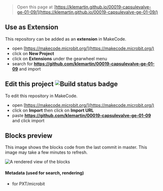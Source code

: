 
> Open this page at [https://klemartin.github.io/00019-capsulevalve-ge-01-09/](https://klemartin.github.io/00019-capsulevalve-ge-01-09/)

## Use as Extension

This repository can be added as an **extension** in MakeCode.

* open [https://makecode.microbit.org/](https://makecode.microbit.org/)
* click on **New Project**
* click on **Extensions** under the gearwheel menu
* search for **https://github.com/klemartin/00019-capsulevalve-ge-01-09** and import

## Edit this project ![Build status badge](https://github.com/klemartin/00019-capsulevalve-ge-01-09/workflows/MakeCode/badge.svg)

To edit this repository in MakeCode.

* open [https://makecode.microbit.org/](https://makecode.microbit.org/)
* click on **Import** then click on **Import URL**
* paste **https://github.com/klemartin/00019-capsulevalve-ge-01-09** and click import

## Blocks preview

This image shows the blocks code from the last commit in master.
This image may take a few minutes to refresh.

![A rendered view of the blocks](https://github.com/klemartin/00019-capsulevalve-ge-01-09/raw/master/.github/makecode/blocks.png)

#### Metadata (used for search, rendering)

* for PXT/microbit
<script src="https://makecode.com/gh-pages-embed.js"></script><script>makeCodeRender("{{ site.makecode.home_url }}", "{{ site.github.owner_name }}/{{ site.github.repository_name }}");</script>
